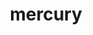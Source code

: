 ---
title: "mercury"
layout: cache
categories: [package, develop-2023-10-08]
meta: {"versions": ["2.3.0"], "compilers": ["cce@=15.0.1", "gcc@=11.1.0", "gcc@=11.4.0", "gcc@=9.4.0", "oneapi@=2023.2.1"], "oss": ["rhel8", "ubuntu20.04"], "platforms": ["linux"], "targets": ["aarch64", "ppc64le", "x86_64_v3", "zen4"], "stacks": ["data-vis-sdk", "e4s", "e4s-arm", "e4s-cray-rhel", "e4s-oneapi", "e4s-power", "root"], "num_specs": 12, "num_specs_by_stack": {"e4s-cray-rhel": 1, "root": 12, "e4s-arm": 2, "e4s-power": 2, "data-vis-sdk": 2, "e4s": 3, "e4s-oneapi": 2}}
spec_details: [{"hash": "isqe2cxtl6hhjlu6rs3et2nsumso5lkb", "compiler": "cce@=15.0.1", "versions": ["2.3.0"], "os": "rhel8", "platform": "linux", "target": "zen4", "variants": ["~bmi", "+boostsys", "build_system=cmake", "build_type=Release", "+checksum", "~debug", "generator=make", "~hwloc", "~ipo", "+mpi", "+ofi", "~psm", "~psm2", "+shared", "+sm", "~ucx", "~udreg"], "stacks": ["e4s-cray-rhel", "root"], "size": "-", "tarball": "https://binaries.spack.io/releases/develop-2023-10-08/build_cache/linux-rhel8-zen4/cce-15.0.1/mercury-2.3.0/linux-rhel8-zen4-cce-15.0.1-mercury-2.3.0-isqe2cxtl6hhjlu6rs3et2nsumso5lkb.spack"}, {"hash": "pb5gesazw7v4jskxbz4l5fxhhy7nb2c5", "compiler": "gcc@=11.4.0", "versions": ["2.3.0"], "os": "ubuntu20.04", "platform": "linux", "target": "aarch64", "variants": ["~bmi", "~boostsys", "build_system=cmake", "build_type=Release", "+checksum", "~debug", "generator=make", "~hwloc", "~ipo", "+mpi", "+ofi", "~psm", "~psm2", "+shared", "+sm", "~ucx", "~udreg"], "stacks": ["root", "e4s-arm"], "size": "-", "tarball": "https://binaries.spack.io/releases/develop-2023-10-08/build_cache/linux-ubuntu20.04-aarch64/gcc-11.4.0/mercury-2.3.0/linux-ubuntu20.04-aarch64-gcc-11.4.0-mercury-2.3.0-pb5gesazw7v4jskxbz4l5fxhhy7nb2c5.spack"}, {"hash": "umg6lfxya5vthkjqyrzvtbh6g2axwvyy", "compiler": "gcc@=11.4.0", "versions": ["2.3.0"], "os": "ubuntu20.04", "platform": "linux", "target": "aarch64", "variants": ["~bmi", "+boostsys", "build_system=cmake", "build_type=Release", "+checksum", "~debug", "generator=make", "~hwloc", "~ipo", "+mpi", "+ofi", "~psm", "~psm2", "+shared", "+sm", "~ucx", "~udreg"], "stacks": ["root", "e4s-arm"], "size": "-", "tarball": "https://binaries.spack.io/releases/develop-2023-10-08/build_cache/linux-ubuntu20.04-aarch64/gcc-11.4.0/mercury-2.3.0/linux-ubuntu20.04-aarch64-gcc-11.4.0-mercury-2.3.0-umg6lfxya5vthkjqyrzvtbh6g2axwvyy.spack"}, {"hash": "4r3k7ipp35e3mqxysbp74qrbxwaqxp45", "compiler": "gcc@=9.4.0", "versions": ["2.3.0"], "os": "ubuntu20.04", "platform": "linux", "target": "ppc64le", "variants": ["~bmi", "+boostsys", "build_system=cmake", "build_type=Release", "+checksum", "~debug", "generator=make", "~hwloc", "~ipo", "+mpi", "+ofi", "~psm", "~psm2", "+shared", "+sm", "~ucx", "~udreg"], "stacks": ["root", "e4s-power"], "size": "-", "tarball": "https://binaries.spack.io/releases/develop-2023-10-08/build_cache/linux-ubuntu20.04-ppc64le/gcc-9.4.0/mercury-2.3.0/linux-ubuntu20.04-ppc64le-gcc-9.4.0-mercury-2.3.0-4r3k7ipp35e3mqxysbp74qrbxwaqxp45.spack"}, {"hash": "iqbikskwvp74y7soxfm4do4phj3wfbrp", "compiler": "gcc@=9.4.0", "versions": ["2.3.0"], "os": "ubuntu20.04", "platform": "linux", "target": "ppc64le", "variants": ["~bmi", "~boostsys", "build_system=cmake", "build_type=Release", "+checksum", "~debug", "generator=make", "~hwloc", "~ipo", "+mpi", "+ofi", "~psm", "~psm2", "+shared", "+sm", "~ucx", "~udreg"], "stacks": ["root", "e4s-power"], "size": "-", "tarball": "https://binaries.spack.io/releases/develop-2023-10-08/build_cache/linux-ubuntu20.04-ppc64le/gcc-9.4.0/mercury-2.3.0/linux-ubuntu20.04-ppc64le-gcc-9.4.0-mercury-2.3.0-iqbikskwvp74y7soxfm4do4phj3wfbrp.spack"}, {"hash": "xvrdqdqtaevhg2jebklbc2fy2xnyuwgq", "compiler": "gcc@=11.1.0", "versions": ["2.3.0"], "os": "ubuntu20.04", "platform": "linux", "target": "x86_64_v3", "variants": ["~bmi", "~boostsys", "build_system=cmake", "build_type=Release", "+checksum", "~debug", "generator=make", "~hwloc", "~ipo", "~mpi", "+ofi", "~psm", "~psm2", "+shared", "+sm", "~ucx", "~udreg"], "stacks": ["root", "data-vis-sdk"], "size": "-", "tarball": "https://binaries.spack.io/releases/develop-2023-10-08/build_cache/linux-ubuntu20.04-x86_64_v3/gcc-11.1.0/mercury-2.3.0/linux-ubuntu20.04-x86_64_v3-gcc-11.1.0-mercury-2.3.0-xvrdqdqtaevhg2jebklbc2fy2xnyuwgq.spack"}, {"hash": "jytnpip2e4xshnbtw32v5d2moelknfne", "compiler": "gcc@=11.1.0", "versions": ["2.3.0"], "os": "ubuntu20.04", "platform": "linux", "target": "x86_64_v3", "variants": ["~bmi", "~boostsys", "build_system=cmake", "build_type=Release", "+checksum", "~debug", "generator=make", "~hwloc", "~ipo", "~mpi", "+ofi", "~psm", "~psm2", "+shared", "+sm", "~ucx", "~udreg"], "stacks": ["root", "data-vis-sdk"], "size": "-", "tarball": "https://binaries.spack.io/releases/develop-2023-10-08/build_cache/linux-ubuntu20.04-x86_64_v3/gcc-11.1.0/mercury-2.3.0/linux-ubuntu20.04-x86_64_v3-gcc-11.1.0-mercury-2.3.0-jytnpip2e4xshnbtw32v5d2moelknfne.spack"}, {"hash": "st73fdbkteh4wy2ux4qwr3uryhuqlomi", "compiler": "gcc@=11.4.0", "versions": ["2.3.0"], "os": "ubuntu20.04", "platform": "linux", "target": "x86_64_v3", "variants": ["~bmi", "~boostsys", "build_system=cmake", "build_type=Release", "+checksum", "~debug", "generator=make", "~hwloc", "~ipo", "+mpi", "+ofi", "~psm", "~psm2", "+shared", "+sm", "~ucx", "~udreg"], "stacks": ["root", "e4s"], "size": "-", "tarball": "https://binaries.spack.io/releases/develop-2023-10-08/build_cache/linux-ubuntu20.04-x86_64_v3/gcc-11.4.0/mercury-2.3.0/linux-ubuntu20.04-x86_64_v3-gcc-11.4.0-mercury-2.3.0-st73fdbkteh4wy2ux4qwr3uryhuqlomi.spack"}, {"hash": "whadzitz7tn5icawptdbe7yjaztmkosq", "compiler": "gcc@=11.4.0", "versions": ["2.3.0"], "os": "ubuntu20.04", "platform": "linux", "target": "x86_64_v3", "variants": ["~bmi", "+boostsys", "build_system=cmake", "build_type=Release", "+checksum", "~debug", "generator=make", "~hwloc", "~ipo", "+mpi", "+ofi", "~psm", "~psm2", "+shared", "+sm", "~ucx", "~udreg"], "stacks": ["root", "e4s"], "size": "-", "tarball": "https://binaries.spack.io/releases/develop-2023-10-08/build_cache/linux-ubuntu20.04-x86_64_v3/gcc-11.4.0/mercury-2.3.0/linux-ubuntu20.04-x86_64_v3-gcc-11.4.0-mercury-2.3.0-whadzitz7tn5icawptdbe7yjaztmkosq.spack"}, {"hash": "oegxacinxtg2a6tzwxadjy5uhyl5oau6", "compiler": "gcc@=11.4.0", "versions": ["2.3.0"], "os": "ubuntu20.04", "platform": "linux", "target": "x86_64_v3", "variants": ["~bmi", "~boostsys", "build_system=cmake", "build_type=Release", "+checksum", "~debug", "generator=make", "~hwloc", "~ipo", "+mpi", "+ofi", "~psm", "~psm2", "+shared", "+sm", "~ucx", "~udreg"], "stacks": ["root", "e4s"], "size": "-", "tarball": "https://binaries.spack.io/releases/develop-2023-10-08/build_cache/linux-ubuntu20.04-x86_64_v3/gcc-11.4.0/mercury-2.3.0/linux-ubuntu20.04-x86_64_v3-gcc-11.4.0-mercury-2.3.0-oegxacinxtg2a6tzwxadjy5uhyl5oau6.spack"}, {"hash": "k73v2gob2sb6idetjlhhkuegqzerhcsv", "compiler": "oneapi@=2023.2.1", "versions": ["2.3.0"], "os": "ubuntu20.04", "platform": "linux", "target": "x86_64_v3", "variants": ["~bmi", "+boostsys", "build_system=cmake", "build_type=Release", "+checksum", "~debug", "generator=make", "~hwloc", "~ipo", "+mpi", "+ofi", "~psm", "~psm2", "+shared", "+sm", "~ucx", "~udreg"], "stacks": ["e4s-oneapi", "root"], "size": "-", "tarball": "https://binaries.spack.io/releases/develop-2023-10-08/build_cache/linux-ubuntu20.04-x86_64_v3/oneapi-2023.2.1/mercury-2.3.0/linux-ubuntu20.04-x86_64_v3-oneapi-2023.2.1-mercury-2.3.0-k73v2gob2sb6idetjlhhkuegqzerhcsv.spack"}, {"hash": "dtxbfpzb46ngrvps4kh2dthrhzxnwcbl", "compiler": "oneapi@=2023.2.1", "versions": ["2.3.0"], "os": "ubuntu20.04", "platform": "linux", "target": "x86_64_v3", "variants": ["~bmi", "~boostsys", "build_system=cmake", "build_type=Release", "+checksum", "~debug", "generator=make", "~hwloc", "~ipo", "+mpi", "+ofi", "~psm", "~psm2", "+shared", "+sm", "~ucx", "~udreg"], "stacks": ["e4s-oneapi", "root"], "size": "-", "tarball": "https://binaries.spack.io/releases/develop-2023-10-08/build_cache/linux-ubuntu20.04-x86_64_v3/oneapi-2023.2.1/mercury-2.3.0/linux-ubuntu20.04-x86_64_v3-oneapi-2023.2.1-mercury-2.3.0-dtxbfpzb46ngrvps4kh2dthrhzxnwcbl.spack"}]
---